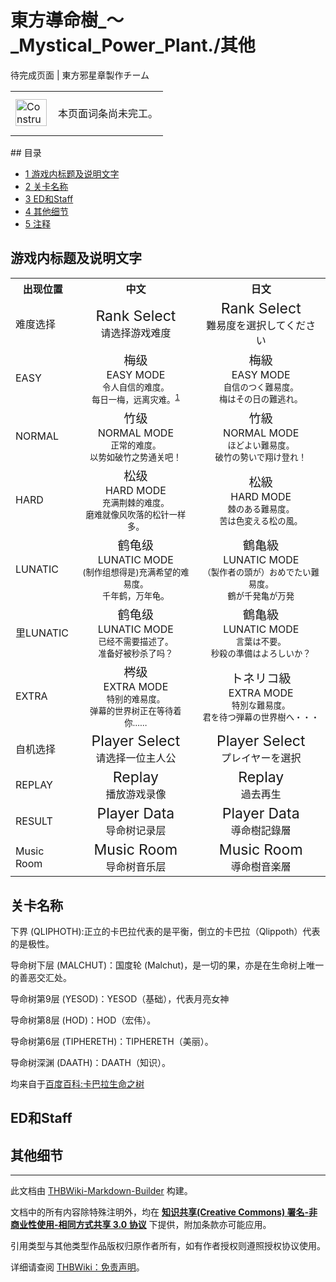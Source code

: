 # 東方導命樹_～_Mystical_Power_Plant./其他

<!-- source html: G:\repos\THBWiki-Markdown-Builder\THBWikiMarkdown\Temp\main\9\93\ns0%3A%E6%9D%B1%E6%96%B9%E5%B0%8E%E5%91%BD%E6%A8%B9_%EF%BD%9E_Mystical_Power_Plant%2E%2F%E5%85%B6%E4%BB%96.html -->

待完成页面 | 東方邪星章製作チーム

<center>

<table>
<tbody><tr>
<td class="mbox-image"><div style="width: 52px;">
  <a href="./文件-ConstructionClock.png.md" class="image"><img alt="ConstructionClock.png" src="https://upload.thwiki.cc/thumb/f/f1/ConstructionClock.png/50px-ConstructionClock.png" decoding="async" loading="lazy" width="50" height="43" srcset="https://upload.thwiki.cc/thumb/f/f1/ConstructionClock.png/75px-ConstructionClock.png 1.5x, https://upload.thwiki.cc/thumb/f/f1/ConstructionClock.png/100px-ConstructionClock.png 2x" data-file-width="689" data-file-height="587"></a></div></td>
<td class="mbox-text" style=""><br>本页面词条尚未完工。<br><br></td>
</tr>
</tbody></table>


</center>
## 目录

- [1 游戏内标题及说明文字](#游戏内标题及说明文字)
- [2 关卡名称](#关卡名称)
- [3 ED和Staff](#ED和Staff)
- [4 其他细节](#其他细节)
- [5 注释](#注释)




## 游戏内标题及说明文字

<table>

<tbody><tr>
<th>出现位置</th>
<th>中文</th>
<th>日文
</th></tr>
<tr>
<td>难度选择</td>
<td><center><big><big>Rank Select</big></big><br>请选择游戏难度</center></td>
<td><center><big><big>Rank Select</big></big><br>難易度を選択してください</center>
</td></tr>
<tr>
<td>EASY</td>
<td><center><big>梅级</big><br>EASY MODE<br><small>令人自信的难度。<br>每日一梅，远离灾难。<sup id="cite_ref-1" class="reference"><a href="#cite_note-1">1</a></sup></small></center></td>
<td><center><big>梅級</big><br>EASY MODE<br><small>自信のつく難易度。<br>梅はその日の難逃れ。</small></center>
</td></tr>
<tr>
<td>NORMAL</td>
<td><center><big>竹级</big><br>NORMAL MODE<br><small>正常的难度。<br>以势如破竹之势通关吧！</small></center></td>
<td><center><big>竹級</big><br>NORMAL MODE<br><small>ほどよい難易度。<br>破竹の勢いで翔け登れ！</small></center>
</td></tr>
<tr>
<td>HARD</td>
<td><center><big>松级</big><br>HARD MODE<br><small>充满荆棘的难度。<br>磨难就像风吹落的松针一样多。</small></center></td>
<td><center><big>松級</big><br>HARD MODE<br><small>棘のある難易度。<br>苦は色変える松の風。</small></center>
</td></tr>
<tr>
<td>LUNATIC</td>
<td><center><big>鹤龟级</big><br>LUNATIC MODE<br><small>(制作组想得是)充满希望的难易度。<br>千年鹤，万年龟。</small></center></td>
<td><center><big>鶴亀級</big><br>LUNATIC MODE<br><small>（製作者の頭が）おめでたい難易度。<br>鶴が千発亀が万発</small></center>
</td></tr>
<tr>
<td>里LUNATIC</td>
<td><center><big>鹤龟级</big><br>LUNATIC MODE<br><small>已经不需要描述了。<br>准备好被秒杀了吗？</small></center></td>
<td><center><big>鶴亀級</big><br>LUNATIC MODE<br><small>言葉は不要。<br>秒殺の準備はよろしいか？</small></center>
</td></tr>
<tr>
<td>EXTRA</td>
<td><center><big>梣级</big><br>EXTRA MODE<br><small>特别的难易度。<br>弹幕的世界树正在等待着你……</small></center></td>
<td><center><big>トネリコ級</big><br>EXTRA MODE<br><small>特別な難易度。<br>君を待つ弾幕の世界樹へ・・・</small></center>
</td></tr>
<tr>
<td>自机选择</td>
<td><center><big><big>Player Select</big></big><br>请选择一位主人公</center></td>
<td><center><big><big>Player Select</big></big><br>プレイヤーを選択</center>
</td></tr>
<tr>
<td>REPLAY</td>
<td><center><big><big>Replay</big></big><br>播放游戏录像</center></td>
<td><center><big><big>Replay</big></big><br>過去再生</center>
</td></tr>
<tr>
<td>RESULT</td>
<td><center><big><big>Player Data</big></big><br>导命树记录层</center></td>
<td><center><big><big>Player Data</big></big><br>導命樹記錄層</center>
</td></tr>
<tr>
<td>Music Room</td>
<td><center><big><big>Music Room</big></big><br>导命树音乐层</center></td>
<td><center><big><big>Music Room</big></big><br>導命樹音楽層</center>
</td></tr></tbody></table>


## 关卡名称
  
下界 (QLIPHOTH):正立的卡巴拉代表的是平衡，倒立的卡巴拉（Qlippoth）代表的是极性。
  
  
导命树下层 (MALCHUT)：国度轮 (Malchut)，是一切的果，亦是在生命树上唯一的善恶交汇处。
  
  
导命树第9层 (YESOD)：YESOD（基础），代表月亮女神
  
  
导命树第8层 (HOD)：HOD（宏伟）。
  
  
导命树第6层 (TIPHERETH)：TIPHERETH（美丽）。
  
  
导命树深渊 (DAATH)：DAATH（知识）。
  
  
均来自于[百度百科:卡巴拉生命之树](http://baike.baidu.com/view/336334.htm)
  

## ED和Staff
## 其他细节

[^cite_note-1]: “梅はその日の難逃れ”为日本的一句俗语。





---

此文档由 [THBWiki-Markdown-Builder](https://github.com/Delsin-Yu/THBWiki-Markdown-Builder) 构建。

文档中的所有内容除特殊注明外，均在 [**知识共享(Creative Commons) 署名-非商业性使用-相同方式共享 3.0 协议**](https://creativecommons.org/licenses/by-sa/3.0/deed.zh-hans) 下提供，附加条款亦可能应用。

引用类型与其他类型作品版权归原作者所有，如有作者授权则遵照授权协议使用。

详细请查阅 [THBWiki：免责声明](https://thbwiki.cc/THBWiki:%E5%85%8D%E8%B4%A3%E5%A3%B0%E6%98%8E)。

